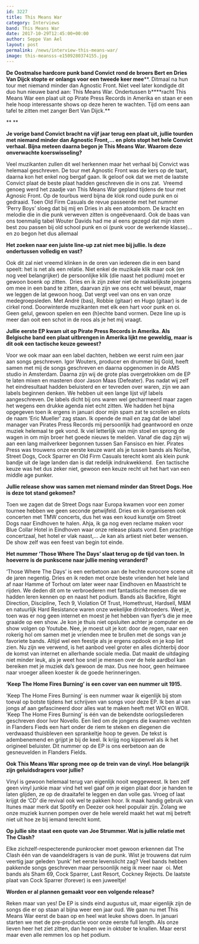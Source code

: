 ```yaml
---
id: 3227
title: This Means War
category: Interviews
band: This Means War
date: 2017-10-29T12:45:00+00:00
author: Seppe Van Ael
layout: post
permalink: /news/interview-this-means-war/
image: this-meansss-e1509280374155.jpg
---
```

**De Oostmalse hardcore punk band Convict** **rond de broers Bert en Dries Van Dijck stopte** **er** **onlangs voor een tweede keer mee****. Ditmaal na hun tour met niemand minder dan Agnostic Front. Niet veel later kondigde dit duo hun nieuwe band aan: This Means War. Ondertussen b****racht This Means War een plaat uit op Pirate Press Records in Amerika en staan er een hele hoop interessante shows op deze heren te wachten. Tijd om eens aan tafel te zitten met zanger Bert Van Dijck.**

** **

**Je vorige band Convict bracht na vijf jaar terug een plaat uit, jullie tourden met niemand minder dan Agnostic Front,… en plots stopt het hele Convict verhaal. Bijna meteen daarna begon je This Means War. Waarom deze onverwachte koerswisseling?** 

Veel muzikanten zullen dit wel herkennen maar het verhaal bij Convict was helemaal geschreven. De tour met Agnostic Front was de kers op de taart, daarna kon het enkel nog bergaf gaan. Ik geloof ook dat we met de laatste Convict plaat de beste plaat hadden geschreven die in ons zat.  Vreemd genoeg werd het zaadje van This Means War gepland tijdens de tour met Agnosic Front. Op de tourbus werd bijna de klok rond oude punk en oi gedraaid. Toen Old Firm Casuals de revue passeerde met het nummer ‘Perry Boys’ sloeg dat bij mij en Dries in als een atoombom. De kracht en melodie die in die punk verweven zitten is ongeëvenaard. Ook de baas van ons toenmalig tabel Wouter Davids had me al eens gezegd dat mijn stem best zou passen bij old school punk en oi (punk voor de werkende klasse)… en zo begon het dus allemaal

**Het zoeken naar een juiste line-up zat niet mee bij jullie. Is deze ondertussen volledig en vast?**

Ook dit zal niet vreemd klinken in de oren van iedereen die in een band speelt: het is net als een relatie. Niet enkel de muzikale klik maar ook (en nog veel belangrijker) de persoonlijke klik (die naast het podium) moet er gewoon boenk op zitten.  Dries en ik zijn zeker niet de makkelijkste jongens om mee in een band te zitten, daarvan zijn we ons echt wel bewust, maar we leggen de lat gewoon hoog. Dat vergt veel van ons en van onze medegroepsleden. Met André (bas), Robbie (gitaar) en Hugo (gitaar) is de cirkel rond. Doorwinterde muzikanten met elk een hart voor punk en oi. Geen gelul, gewoon spelen en een (h)echte band vormen. Deze line up is meer dan ooit een schot in de roos als je het mij vraagt.

**Jullie eerste EP kwam uit op Pirate Press Records in Amerika. Als Belgische band een plaat uitbrengen in Amerika lijkt me geweldig, maar is dit ook een tactische keuze geweest?**

Voor we ook maar aan een label dachten, hebben we eerst ruim een jaar aan songs geschreven. Igor Wouters, producer en drummer bij Gold, heeft samen met mij de songs geschreven en daarna opgenomen in de AMS studio in Amsterdam. Daarna zijn wij de grote plas overgetrokken om de EP te laten mixen en masteren door Jason Maas (Defeater). Pas nadat wij zelf het eindresultaat hadden beluisterd en er tevreden over waren, zijn we aan labels beginnen denken. We hebben uit een lange lijst vijf labels aangeschreven. De labels dicht bij ons waren wel gecharmeerd maar zagen het wegens een drukke agenda niet echt zitten. We hadden het bijna opgegeven toen ik ergens in januari door mijn spam zat te scrollen en plots de naam ‘Eric Mueller’ zag staan. Ik opende de mail en zag dat de label manager van Pirates Press Records mij persoonlijk had geantwoord en onze muziek helemaal te gek vond. Ik viel letterlijk van mijn stoel en sprong de wagen in om mijn broer het goede nieuws te melden. Vanaf die dag zijn wij aan een lang mailverkeer begonnen tussen San Fansisco en hier. Pirates Press was trouwens onze eerste keuze want als je tussen bands als Noi!se, Street Dogs, Cock Sparrer en Old Firm Casuals terecht komt als klein punk bandje uit de lage landen dan is dat redelijk indrukwekkend.  Een tactische keuze was het dus zeker niet, gewoon een keuze recht uit het hart van een middle age punker.

**Jullie release show was samen met niemand minder dan Street Dogs. Hoe is deze tot stand gekomen?**

Toen we zagen dat de Street Dogs naar Europa kwamen voor een zomer tournee hebben we geen seconde getwijfeld. Dries en ik organiseren ook concerten met TMW concerts, dus het was een koud kunstje om Street Dogs naar Eindhoven te halen. Ahja, ik ga nog even reclame maken voor Blue Collar Hotel in Eindhoven waar onze release plaats vond. Een prachtige concertzaal, het hotel er vlak naast,… Je kan als artiest niet beter wensen. De show zelf was een feest van begin tot einde.

**Het nummer ‘Those Where The Days’ slaat terug op de tijd van toen. In hoeverre is de punkscene naar jullie mening veranderd?**

‘Those Where The Days’ is een eerbetoon aan de hechte eurocore scene uit de jaren negentig. Dries en ik reden met onze beste vrienden het hele land af naar Hamme of Torhout om later weer naar Eindhoven en Maastricht te rijden. We deden dit om te verbroederen met fantastische mensen die we hadden leren kennen op en naast het podium. Bands als Backfire, Right Direction, Discipline, Tech 9, Violation Of Trust, Homethrust, Hardsell, M&M en natuurlijk Hard Resistance waren onze wekelijke drinkbroeders. Weet je, toen was er nog geen internet en moest je het hebben van flyer’s die je mee graaide op een show. Je kon je thuis niet opsluiten achter je computer en de show volgen op Youtube. Nee, je moest uit je kot: door de regen, naar een rokerig hol om samen met je vrienden mee te brullen met de songs van je favoriete bands. Altijd wel een feestje als je ergens opdook en je kop liet zien. Nu zijn we verwend, is het aanbod veel groter en alles dichterbij door de komst van internet en allerhande sociale media. Dat maakt de uitdaging niet minder leuk, als je weet hoe snel je mensen over de hele aardbol kan bereiken met je muziek da’s gewoon de max. Dus nee hoor, geen heimwee naar vroeger alleen koester ik de goede herinneringen.

**‘Keep The Home Fires Burning’ is een cover van een nummer uit 1915.**

‘Keep The Home Fires Burning’ is een nummer waar ik eigenlijk bij stom toeval op botste tijdens het schrijven van songs voor deze EP. Ik ben al van jongs af aan gefascineerd door alles wat te maken heeft met WOI en WOII. ‘Keep The Home Fires Burning’ is één van de bekendste oorlogsliederen geschreven door Ivor Novello. Een lied om de jongens die kwamen vechten in Flanders Fieds een hart onder de riem te steken en diegenen die verdwaasd thuisbleven een sprankeltje hoop te geven. De tekst is adembenemend en grijpt je bij de keel. Ik krijg nog kippenvel als ik het origineel beluister. Dit nummer op de EP is ons eerbetoon aan de gesneuvelden in Flanders Fields.

**Ook This Means War sprong mee op de trein van de vinyl. Hoe belangrijk zijn geluidsdragers voor jullie?** 

Vinyl is gewoon helemaal terug van eigenlijk nooit weggeweest. Ik ben zelf geen vinyl junkie maar vind het wel gaaf om je eigen plaat door je handen te laten glijden, ze op de draaitafel te leggen en dan volle gas. Vroeg of laat krijgt de ‘CD’ die revival ook wel te pakken hoor. Ik maak handig gebruik van Itunes maar merk dat Spotify en Deezer ook heel populair zijn. Zolang we onze muziek kunnen pompen over de hele wereld maakt het wat mij betreft niet uit hoe ze bij iemand terecht komt.

**Op jullie site staat een quote van Joe Strummer. Wat is jullie relatie met The Clash?** 

Elke zichzelf-respecterende punkrocker moet gewoon erkennen dat The Clash één van de vaandeldragers is van de punk. Wist je trouwens dat ruim veertig jaar geleden ‘punk’ het eerste levenslicht zag? Veel bands hebben pakkende songs geschreven maar persoonlijk neig ik meer naar  oi. Met bands als Sham 69, Cock Sparrer, Last Resort, Cockney Rejects. De laatste plaat van Cock Sparrer (forever) is een juweeltje!

**Worden er al plannen gemaakt voor een volgende release?** 

Reken maar van yes! De EP is sinds eind augustus uit, maar eigenlijk zijn de songs die er op staan al bijna weer een jaar oud. We gaan nu met This Means War eerst de baan op en heel wat leuke shows doen. In januari starten we met de pre-productie voor onze eerste full length. Als onze lieven heer het ziet zitten, dan hopen we in oktober te knallen. Maar eerst maar even alle remmen los op het podium.

&nbsp;